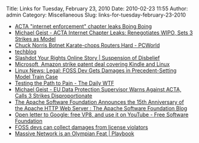 Title: Links for Tuesday, February 23, 2010
Date: 2010-02-23 11:55
Author: admin
Category: Miscellaneous
Slug: links-for-tuesday-february-23-2010

-   [ACTA "internet enforcement" chapter leaks Boing Boing][]
-   [Michael Geist - ACTA Internet Chapter Leaks: Renegotiates WIPO,
    Sets 3 Strikes as Model][]
-   [Chuck Norris Botnet Karate-chops Routers Hard - PCWorld][]
-   [techblog][]
-   [Slashdot Your Rights Online Story | Suspension of Disbelief][]
-   [Microsoft, Amazon strike patent deal covering Kindle and Linux][]
-   [Linux News: Legal: FOSS Dev Gets Damages in Precedent-Setting Model
    Train Case][]
-   [Testing the Path to Pain - The Daily WTF][]
-   [Michael Geist - EU Data Protection Supervisor Warns Against ACTA,
    Calls 3 Strikes Disproportionate][]
-   [The Apache Software Foundation Announces the 15th Anniversary of
    the Apache HTTP Web Server : The Apache Software Foundation Blog][]
-   [Open letter to Google: free VP8, and use it on YouTube - Free
    Software Foundation][]
-   [FOSS devs can collect damages from license violators][]
-   [Massive Network is an Olympian Feat | Playbook][]

  [ACTA "internet enforcement" chapter leaks Boing Boing]: http://www.boingboing.net/2010/02/21/acta-internet-enforc.html
  [Michael Geist - ACTA Internet Chapter Leaks: Renegotiates WIPO, Sets
  3 Strikes as Model]: http://www.michaelgeist.ca/content/view/4808/125/
  [Chuck Norris Botnet Karate-chops Routers Hard - PCWorld]: http://www.pcworld.com/article/189868/chuck_norris_botnet_karatechops_routers_hard.html
  [techblog]: http://www.lockergnome.com/knitter/2007/10/08/boot-linux-faster-with-an-open-bios/
  [Slashdot Your Rights Online Story | Suspension of Disbelief]: http://yro.slashdot.org/story/10/02/22/1447205/Suspension-of-Disbelief?from=rss&utm_source=feedburner&utm_medium=feed&utm_campaign=Feed:+Slashdot/slashdotYourRightsOnline+(Slashdot:+Your+Rights+Online)&utm_content=Google+Reader
  [Microsoft, Amazon strike patent deal covering Kindle and Linux]: http://techflash.com/seattle/2010/02/microsoft_amazon_in_patent_deal.html
  [Linux News: Legal: FOSS Dev Gets Damages in Precedent-Setting Model
  Train Case]: http://www.linuxinsider.com/rsstory/69401.html
  [Testing the Path to Pain - The Daily WTF]: http://thedailywtf.com/Articles/Testing-the-Path-to-Pain.aspx
  [Michael Geist - EU Data Protection Supervisor Warns Against ACTA,
  Calls 3 Strikes Disproportionate]: http://www.michaelgeist.ca/content/view/4809/125/
  [The Apache Software Foundation Announces the 15th Anniversary of the
  Apache HTTP Web Server : The Apache Software Foundation Blog]: http://blogs.apache.org/foundation/entry/the_apache_software_foundation_announces2
  [Open letter to Google: free VP8, and use it on YouTube - Free
  Software Foundation]: http://www.fsf.org/blogs/community/google-free-on2-vp8-for-youtube/
  [FOSS devs can collect damages from license violators]: http://arstechnica.com/open-source/news/2010/02/ruling-foss-devs-can-collect-damages-from-license-violators.ars
  [Massive Network is an Olympian Feat | Playbook]: http://www.wired.com/playbook/2010/02/massive-network-is-an-olympian-feat/
